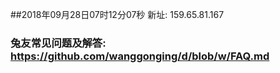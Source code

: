 ##2018年09月28日07时12分07秒 新址: 159.65.81.167
### 兔友常见问题及解答: https://github.com/wanggonging/d/blob/w/FAQ.md
